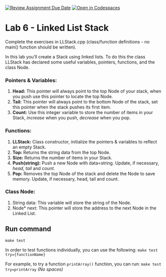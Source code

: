 [![Review Assignment Due Date](https://classroom.github.com/assets/deadline-readme-button-22041afd0340ce965d47ae6ef1cefeee28c7c493a6346c4f15d667ab976d596c.svg)](https://classroom.github.com/a/ZmMA4fk6)
[![Open in Codespaces](https://classroom.github.com/assets/launch-codespace-2972f46106e565e64193e422d61a12cf1da4916b45550586e14ef0a7c637dd04.svg)](https://classroom.github.com/open-in-codespaces?assignment_repo_id=21120206)
# Lab 6 - Linked List Stack
Complete the exercises in LLStack.cpp (class/function definitions - no main() function should be written).

In this lab you’ll create a Stack using linked lists. To do this the class LLStack has declared some useful variables, pointers, functions, and the class Node.

### Pointers & Variables:
1.	**Head:** This pointer will always point to the top Node of your stack, when you push use this pointer to locate the top Node.
2.	**Tail:**  This pointer will always point to the bottom Node of the stack, set this pointer when the stack pushes its first item.
3.	**Count:** Use this integer variable to store the number of items in your Stack, *increase* when you push, *decrease* when you pop.

### Functions:
1.	**LLStack:** Class constructor, initialize the pointers & variables to reflect an empty Stack.
2.	**Top:** Returns the string data from the top Node.
3.	**Size:** Returns the number of items in your Stack.
4.	**Push(string):** Push a new Node with data=string. Update, if necessary, *head*, *tail* and *count*.
5.	**Pop:** Removes the top Node of the stack and delete the Node to save memory. Update, if necessary, head, tail and count.

### Class Node:
1.	String data: This variable will store the string of the Node.
2.	Node* next: This pointer will store the address to the next Node in the Linked List.


## Run command
`make test`

In order to test functions individually, you can use the following:
`make test try={functionName}`

For example, to try a function `printArray()` function, you can run:
`make test try=printArray` *(No spaces)*